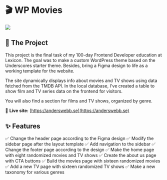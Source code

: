 # 🎬 WP Movies

<img src="https://skillicons.dev/icons?i=wordpress,php,html,css,js,git,github,vscode,photoshop,canva" />

## 🚀 The Project
This project is the final task of my 100-day Frontend Developer education at Lexicon. The goal was to make a custom WordPress theme based on the Underscores starter theme. Besides, bring a Figma design to life as a working template for the website.  

The site dynamically displays info about movies and TV shows using data fetched from the TMDB API. In the local database, I've created a table to show film and TV series data on the frontend for visitors.

You will also find a section for films and TV shows, organized by genre.

🔗 **Live site:** [https://anderswebb.se](https://anderswebb.se)

## ✨ Features
✅ Change the header page according to the Figma design
✅ Modify the sidebar page after the layout template
✅ Add navigation to the sidebar
✅ Change the footer page according to the design
✅ Make the home page with eight randomized movies and TV shows
✅ Create the about us page with CTA buttons
✅ Build the movies page with sixteen randomized movies
✅ Add a new TV page with sixteen randomized TV shows
✅ Make a new taxonomy for various genres

